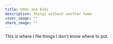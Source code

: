 ```yaml
---
title: Odds and Ends
description: Things without another home
cover_image: ""
share_image: ""
---
```


This is where I file things I don't know where to put.

